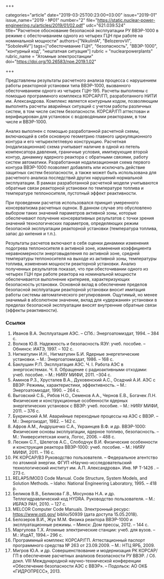 +++

categories="article"
date="2019-03-25T00:23:00+03:00"
issue="2019-01"
issue_name="2019 - №01"
number="2"
file="https://static.nuclear-power-engineering.ru/articles/2019/01/02.pdf"
udc="621.039.524"
title="Расчетное обоснование безопасной эксплуатации РУ ВВЭР-1000 в режиме с обесточиванием одного из четырех ГЦН при работе на номинальной мощности"
authors=["NikulinIA", "BelozerovVI", "SobolevAV"]
tags=["обесточивание ГЦН", "безопасность", "ВВЭР-1000", "контурный код", "нештатная ситуация"]
rubric = "nuclearpowerplants"
rubric_name = "Aтомные электростанции"
doi="https://doi.org/10.26583/npe.2019.1.02"

+++

Представлены результаты расчетного анализа процесса с нарушением работы реакторной установки типа ВВЭР-1000, вызванного обесточиванием одного из четырех ГЦН-195. Расчеты выполнены с помощью программного комплекса КОРСАР/ГП, разработанного НИТИ им. Александрова. Комплекс является контурным кодом, позволяющим выполнять расчеты аварийных ситуаций с учетом работы различных систем, в том числе систем безопасности. КОРСАР/ГП аттестован и верифицирован для установок с водоводяными реакторами, в том числе и ВВЭР-1000.

Анализ выполнен с помощью разработанной расчетной схемы, включающей в себя основную геометрию главного циркуляционного контура и его четырехпетлевую конструкцию. Расчетная (нодализационная) схема учитывает наличие в одной из петель компенсатора давления, граничные условия, имитирующие второй контур, динамику ядерного реактора с обратными связями, работу систем автоматики. Разработанная нодализационная схема первого контура ВВЭР-1000 позволяет добавлять или исключать действие защитных систем безопасности, а также может быть использована для расчетного анализа последствий других нарушений нормальной эксплуатации. В рамках разработанной расчетной модели учитываются обратные связи реакторной установки по температуре топлива и температуре теплоносителя, пустотный эффект реактивности.

При проведении расчетов использовался принцип умеренного консерватизма расчетных оценок. В данном случае это обусловлено выбором таких значений параметров активной зоны, которые обеспечивают получение консервативных результатов с точки зрения значений технологических параметров, определяющих режим безопасной эксплуатации реакторной установки (температура топлива, запас до кипения и т.п.).

Результаты расчетов включают в себя оценки динамики изменения подогрева теплоносителя в активной зоне, изменения коэффициента неравномерности энерговыделения по активной зоне, средней температуры теплоносителя на выходе из активной зоны, температуры топлива, изменения мощности реакторной установки. Анализ полученных результатов показал, что при обесточивании одного из четырех ГЦН при работе реактора на номинальной мощности обеспечивается выполнение критериев, характеризующих безопасность установки. Основной вклад в обеспечение пределов безопасной эксплуатации реакторной установки вносит имитация работы системы автоматического регулирования. Ощутимый, но менее значимый в абсолютном значении, вклад для «удержания» установки в пределах безопасной эксплуатации вносят внутренние обратные связи (эффекты реактивности).

### Ссылки

1. Иванов В.А. Эксплуатация АЭС. – СПб.: Энергоатомиздат, 1994. – 384 с.
2. Волков Ю.В. Надежность и безопасность ЯЭУ: учеб. пособие. – Обнинск: ИАТЭ, 1997. – 102 c.
3. Нигматулин И.Н., Нигматулин Б.И. Ядерные энергетические установки. – М.: Энергоатомиздат, 1986. – 168 с.
4. Баклушин Р.П. Эксплуатация АЭС. Ч. I. Работа АЭС в энергосистемах. Ч. II. Обращение с радиоактивными отходами: учеб. пособие. – М.: НИЯУ МИФИ, 2011. –304 с.
5. Аминов Р.З., Хрусталев В.А., Духовенский А.С., Осадчий А.И. АЭС с ВВЭР: Режимы, характеристики, эффективность. – М.: Энергоатомиздат, 1990. – 264 с.
6. Выговский С.Б., Рябов Н.О., Семенов А.А., Чернов Е.В., Богачек Л.Н. Физические и конструкционные особенности ядерных энергетических установок с ВВЭР: учеб. пособие. – М.: НИЯУ МИФИ, 2011. – 376 с.
7. Букринский А.М. Аварийные переходные процессы на АЭС с ВВЭР. – М.: Энергоиздат, 1982. – 142 с.
8. Афров А.М., Андрушечко С.А., Украинцев В.Ф. и др. ВВЭР-1000: Физические основы эксплуатации, ядерное топливо, безопасность. – М.: Университетская книга, Логос, 2006. – 488 с.
9. Лескин С.Т., Шелегов А.С., Слободчук В.И. Физические особенности и конструкция реактора ВВЭР-1000: учеб. пособие. – М.: НИЯУ МИФИ, 2011. – 116 с.
10. РК КОРСАР/В3 Руководство пользователя. – Федеральное агентство по атомной энергии. ФГУП «Научно-исследовательский технологический институт им. А.П. Александрова». Инв. № Т-1426 . – 273 с.
11. RELAP5/MOD3 Code Manual. Code Structure, System Models, and Solution Methods. – Idaho: National Engineering Laboratory, 1995. – 418 p.
12. Беликов В.В., Беликова Г.В., Мосунова Н.А. и др. Теплогидравлический код HYDRA. Руководство пользователя. – М.: ИБРАЭ РАН, 2010. – 127 с.
13. MELCOR Computer Code Manuals. Электронный ресурс: https://www.osti.gov/ biblio/50939 (дата доступа 15.05.2018).
14. Белозеров В.И., Жук М.М. Физика реактора ВВЭР-1000 и эксплуатационные режимы. – Минск: Дом прессы, 2012. – 144 с.
15. Маргулова Т.Х. Атомные электрические станции: учеб. для вузов. – М.: ИздАТ, 1994.– 296 с.
16. Программный комплекс КОРСАР/ГП. Аттестационный паспорт программного средства № 263 от 23.09.2009. – М.: НТЦ ЯРБ, 2009.
17. Мигров Ю.А. и др. Совершенствование и модернизация РК КОРСАР/ГП в обеспечение расчетных анализов безопасности РУ ВВЭР. / Сб. докл. VIII Международной научно-технической конференции «Обеспечение безопасности АЭС с ВВЭР». – Подольск: АО ОКБ «ГИДРОПРЕСС», 2013.